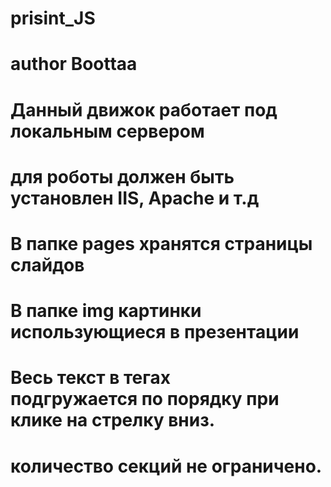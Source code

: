 # prisint_JS
# author Boottaa
# Данный движок работает под локальным сервером
# для роботы должен быть установлен IIS, Apache и т.д

# В папке pages хранятся страницы слайдов 
# В папке img картинки использующиеся в презентации
# Весь текст в тегах <section> подгружается по порядку при клике на стрелку вниз.
# количество секций не ограничено. 

